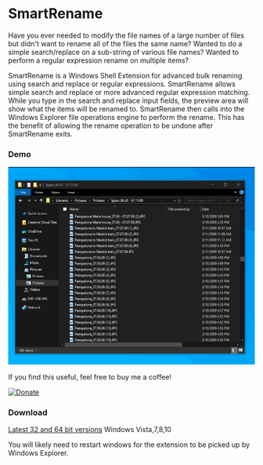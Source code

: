 # SmartRename

Have you ever needed to modify the file names of a large number of files but didn't want to rename all of the files the same name? Wanted to do a simple search/replace on a sub-string of various file names? Wanted to perform a regular expression rename on multiple items?  

SmartRename is a Windows Shell Extension for advanced bulk renaming using search and replace or regular expressions.  SmartRename allows simple search and replace or more advanced regular expression matching.  While you type in the search and replace input fields, the preview area will show what the items will be renamed to.  SmartRename then calls into the Windows Explorer file operations engine to perform the rename.  This has the benefit of allowing the rename operation to be undone after SmartRename exits.

### Demo

![Image description](/Images/SmartRenameDemo.gif)

If you find this useful, feel free to buy me a coffee!

[![Donate](https://www.paypalobjects.com/en_US/i/btn/btn_donate_LG.gif)](https://www.paypal.com/cgi-bin/webscr?cmd=_donations&business=chrisdavis%40outlook%2ecom&lc=US&item_name=Chris%20Davis&item_number=PIFShellExtensions&no_note=0&currency_code=USD&bn=PP%2dDonationsBF%3abtn_donate_LG%2egif%3aNonHostedGuest)

### Download
[Latest 32 and 64 bit versions](https://github.com/chrdavis/SmartRename/releases/latest) 
Windows Vista,7,8,10

You will likely need to restart windows for the extension to be picked up by Windows Explorer.



